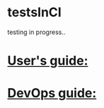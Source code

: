 # testsInCI
testing in progress..

# [User's guide:](https://github.com/nandormatyas/testsInCI/blob/master/user_readme.md)

# [DevOps guide:](https://github.com/nandormatyas/testsInCI/blob/master/dev_readme.md)

